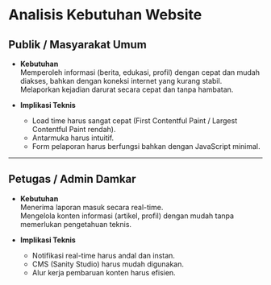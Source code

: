 # Analisis Kebutuhan Website

## Publik / Masyarakat Umum
- **Kebutuhan**  
  Memperoleh informasi (berita, edukasi, profil) dengan cepat dan mudah diakses, bahkan dengan koneksi internet yang kurang stabil.  
  Melaporkan kejadian darurat secara cepat dan tanpa hambatan.  

- **Implikasi Teknis**  
  - Load time harus sangat cepat (First Contentful Paint / Largest Contentful Paint rendah).  
  - Antarmuka harus intuitif.  
  - Form pelaporan harus berfungsi bahkan dengan JavaScript minimal.  

---

## Petugas / Admin Damkar
- **Kebutuhan**  
  Menerima laporan masuk secara real-time.  
  Mengelola konten informasi (artikel, profil) dengan mudah tanpa memerlukan pengetahuan teknis.  

- **Implikasi Teknis**  
  - Notifikasi real-time harus andal dan instan.  
  - CMS (Sanity Studio) harus mudah digunakan.  
  - Alur kerja pembaruan konten harus efisien.  
